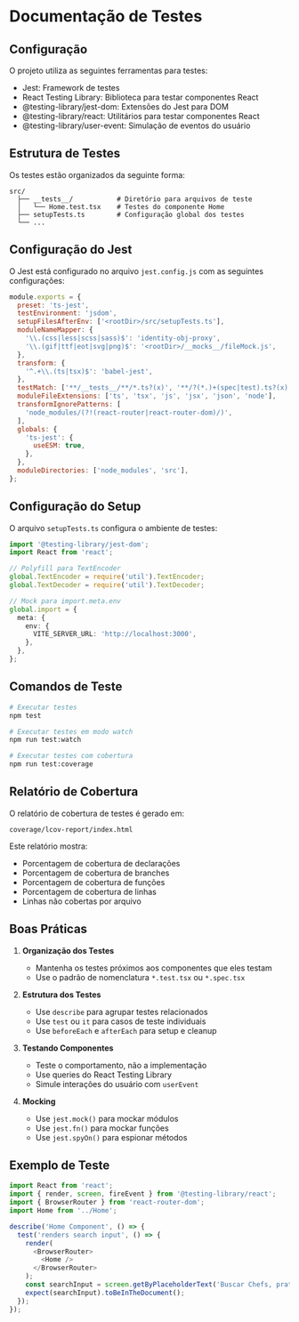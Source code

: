 # Documentação de Testes

## Configuração

O projeto utiliza as seguintes ferramentas para testes:

- Jest: Framework de testes
- React Testing Library: Biblioteca para testar componentes React
- @testing-library/jest-dom: Extensões do Jest para DOM
- @testing-library/react: Utilitários para testar componentes React
- @testing-library/user-event: Simulação de eventos do usuário

## Estrutura de Testes

Os testes estão organizados da seguinte forma:

```
src/
  ├── __tests__/           # Diretório para arquivos de teste
  │   └── Home.test.tsx    # Testes do componente Home
  ├── setupTests.ts        # Configuração global dos testes
  └── ...
```

## Configuração do Jest

O Jest está configurado no arquivo `jest.config.js` com as seguintes configurações:

```javascript
module.exports = {
  preset: 'ts-jest',
  testEnvironment: 'jsdom',
  setupFilesAfterEnv: ['<rootDir>/src/setupTests.ts'],
  moduleNameMapper: {
    '\\.(css|less|scss|sass)$': 'identity-obj-proxy',
    '\\.(gif|ttf|eot|svg|png)$': '<rootDir>/__mocks__/fileMock.js',
  },
  transform: {
    '^.+\\.(ts|tsx)$': 'babel-jest',
  },
  testMatch: ['**/__tests__/**/*.ts?(x)', '**/?(*.)+(spec|test).ts?(x)'],
  moduleFileExtensions: ['ts', 'tsx', 'js', 'jsx', 'json', 'node'],
  transformIgnorePatterns: [
    'node_modules/(?!(react-router|react-router-dom)/)',
  ],
  globals: {
    'ts-jest': {
      useESM: true,
    },
  },
  moduleDirectories: ['node_modules', 'src'],
};
```

## Configuração do Setup

O arquivo `setupTests.ts` configura o ambiente de testes:

```typescript
import '@testing-library/jest-dom';
import React from 'react';

// Polyfill para TextEncoder
global.TextEncoder = require('util').TextEncoder;
global.TextDecoder = require('util').TextDecoder;

// Mock para import.meta.env
global.import = {
  meta: {
    env: {
      VITE_SERVER_URL: 'http://localhost:3000',
    },
  },
};
```

## Comandos de Teste

```bash
# Executar testes
npm test

# Executar testes em modo watch
npm run test:watch

# Executar testes com cobertura
npm run test:coverage
```

## Relatório de Cobertura

O relatório de cobertura de testes é gerado em:
```
coverage/lcov-report/index.html
```

Este relatório mostra:
- Porcentagem de cobertura de declarações
- Porcentagem de cobertura de branches
- Porcentagem de cobertura de funções
- Porcentagem de cobertura de linhas
- Linhas não cobertas por arquivo

## Boas Práticas

1. **Organização dos Testes**
   - Mantenha os testes próximos aos componentes que eles testam
   - Use o padrão de nomenclatura `*.test.tsx` ou `*.spec.tsx`

2. **Estrutura dos Testes**
   - Use `describe` para agrupar testes relacionados
   - Use `test` ou `it` para casos de teste individuais
   - Use `beforeEach` e `afterEach` para setup e cleanup

3. **Testando Componentes**
   - Teste o comportamento, não a implementação
   - Use queries do React Testing Library
   - Simule interações do usuário com `userEvent`

4. **Mocking**
   - Use `jest.mock()` para mockar módulos
   - Use `jest.fn()` para mockar funções
   - Use `jest.spyOn()` para espionar métodos

## Exemplo de Teste

```typescript
import React from 'react';
import { render, screen, fireEvent } from '@testing-library/react';
import { BrowserRouter } from 'react-router-dom';
import Home from '../Home';

describe('Home Component', () => {
  test('renders search input', () => {
    render(
      <BrowserRouter>
        <Home />
      </BrowserRouter>
    );
    const searchInput = screen.getByPlaceholderText('Buscar Chefs, pratos...');
    expect(searchInput).toBeInTheDocument();
  });
});
``` 